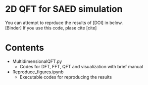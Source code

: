 # 2D QFT for SAED simulation
You can attempt to reprduce the results of [DOI] in below.  
[Binder]
If you use this code, plase cite [cite]

# Contents
* MultidimensionalQFT.py  
  * Codes for DFT, FFT, QFT and visualization with brief manual 
* Reproduce_figures.ipynb
  * Executable codes for reproducing the results
